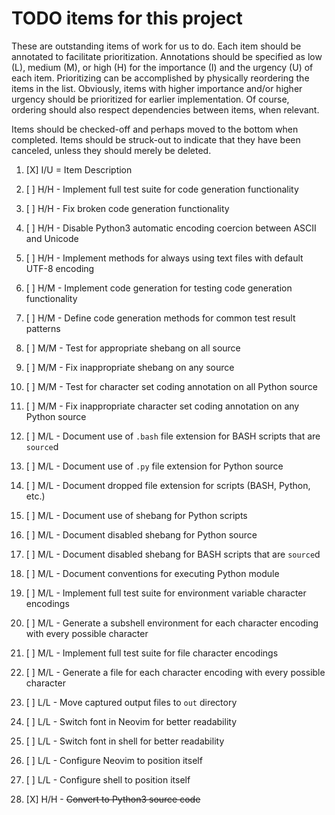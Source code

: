 # TODO items for this project
These are outstanding items of work for us to do.
Each item should be annotated to facilitate prioritization.
Annotations should be specified
as low (L), medium (M), or high (H)
for the importance (I) and the urgency (U) of each item.
Prioritizing can be accomplished
by physically reordering the items in the list.
Obviously, items with higher importance and/or higher urgency
should be prioritized for earlier implementation.
Of course,
ordering should also respect dependencies between items,
when relevant.

Items should be checked-off
and perhaps moved to the bottom
when completed.
Items should be struck-out
to indicate that they have been canceled,
unless they should merely be deleted.

1. [X] I/U = Item Description

1. [ ] H/H - Implement full test suite for code generation functionality
1. [ ] H/H - Fix broken code generation functionality
1. [ ] H/H - Disable Python3 automatic encoding coercion between ASCII and Unicode
1. [ ] H/H - Implement methods for always using text files with default UTF-8 encoding
1. [ ] H/M - Implement code generation for testing code generation functionality
1. [ ] H/M - Define code generation methods for common test result patterns
1. [ ] M/M - Test for appropriate shebang on all source
1. [ ] M/M - Fix inappropriate shebang on any source
1. [ ] M/M - Test for character set coding annotation on all Python source
1. [ ] M/M - Fix inappropriate character set coding annotation on any Python source
1. [ ] M/L - Document use of `.bash` file extension for BASH scripts that are `source`d
1. [ ] M/L - Document use of `.py` file extension for Python source
1. [ ] M/L - Document dropped file extension for scripts (BASH, Python, etc.)
1. [ ] M/L - Document use of shebang for Python scripts
1. [ ] M/L - Document disabled shebang for Python source
1. [ ] M/L - Document disabled shebang for BASH scripts that are `source`d
1. [ ] M/L - Document conventions for executing Python module
1. [ ] M/L - Implement full test suite for environment variable character encodings
1. [ ] M/L - Generate a subshell environment for each character encoding with every possible character
1. [ ] M/L - Implement full test suite for file character encodings
1. [ ] M/L - Generate a file for each character encoding with every possible character
1. [ ] L/L - Move captured output files to `out` directory
1. [ ] L/L - Switch font in Neovim for better readability
1. [ ] L/L - Switch font in shell for better readability
1. [ ] L/L - Configure Neovim to position itself
1. [ ] L/L - Configure shell to position itself
1. [X] H/H - ~~Convert to Python3 source code~~

